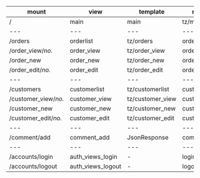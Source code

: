   | mount | view | template | reverse |
  | --- | --- | --- | --- |
  | / | main | main | tz/main | main |
  | --- | --- | --- | --- |
  | /orders | orderlist | tz/orders | orderlist |
  | /order_view/_no._ | order_view | tz/order_view | order_view |
  | /order_new | order_new | tz/order_new | order_new |
  | /order_edit/_no._ | order_edit | tz/order_edit | order_edit |
  | --- | --- | --- | --- |
  | /customers | customerlist | tz/customerlist | customerlist |
  | /customer_view/_no._ | customer_view | tz/customer_view | customer_view |
  | /customer_new | customer_new | tz/customer_new | customer_new |
  | /customer_edit/_no._ | customer_edit | tz/customer_edit | customer_edit |
  | --- | --- | --- | --- |
  | /comment/add | comment_add | JsonResponse | commnet_add |
  | --- | --- | --- | --- |
  | /accounts/login | auth_views_login | - | login |
  | /accounts/logout | auth_views_logout | - | logout |
